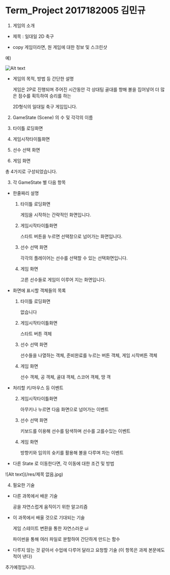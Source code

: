 # Term_Project 2017182005 김민규


1. 게임의 소개

- 제목 : 일대일 2D 축구

 

- copy 게임이라면, 원 게임에 대한 정보 및 스크린샷

 

예)

![Alt text](/res/다운로드.jpg)



 

- 게임의 목적, 방법 등 간단한 설명

   

   게임은 2P로 진행되며 주어진 시간동안 각 상대팀 골대를 향해 볼을 집어넣어 더 많은 점수를 획득하여 승리를 하는 

   2D형식의 일대일 축구 게임입니다.

 

 

2. GameState (Scene) 의 수 및 각각의 이름

 

  1. 타이틀 로딩화면

 

  2. 게임시작타이틀화면

 

  3. 선수 선택 화면

 

  4. 게임 화면

 

  총 4가지로 구성되었습니다.

 

3. 각 GameState 별 다음 항목

 

- 한줄짜리 설명

  1. 타이틀 로딩화면

       게임을 시작하는 간략적인 화면입니다.

     

  2. 게임시작타이틀화면

       스타트 버튼을 누르면 선택창으로 넘어가는 화면입니다.

 

  3. 선수 선택 화면

       각각의 플레이어는 선수를 선택할 수 있는 선택화면입니다.

 

  4. 게임 화면

       고른 선수들로 게임이 이루어 지는 화면입니다.

 

- 화면에 표시할 객체들의 목록

  1. 타이틀 로딩화면  
  
       없습니다       
         
  2. 게임시작타이틀화면
        
       스타트 버튼 객체 
       
       
  3. 선수 선택 화면

       선수들을 나열하는 객체, 준비완료를 누르는 버튼 객체, 게임 시작버튼 객체


  4. 게임 화면

       선수 객체, 공 객체, 골대 객체, 스코어 객체, 땅 객  

 

- 처리할 키/마우스 등 이벤트

     

  2. 게임시작타이틀화면

      아무키나 누르면 다음 화면으로 넘어가는 이벤트

 

  3. 선수 선택 화면

      키보드를 이용해 선수를 탐색하며 선수를 고를수있는 이벤트

 

  4. 게임 화면

       방향키와 임의의 슛키를 활용해 볼을 다루며 차는 이벤트

 

- 다른 State 로 이동한다면, 각 이동에 대한 조건 및 방법

![Alt text](/res/제목 없음.jpg)



4. 필요한 기술

- 다른 과목에서 배운 기술

     공을 자연스럽게 움직이기 위한 알고리즘

     

- 이 과목에서 배울 것으로 기대되는 기술

     게임 스테이트 변환을 통한 자연스러운 ui

     파이썬을 통해 여러 파일로 분할하여 간단하게 만드는 함수

     

 

- 다루지 않는 것 같아서 수업에 다루어 달라고 요청할 기술 (이 항목은 과제 본문에도 적어 낸다)

    

 

 

 

추가예정입니다.

     
